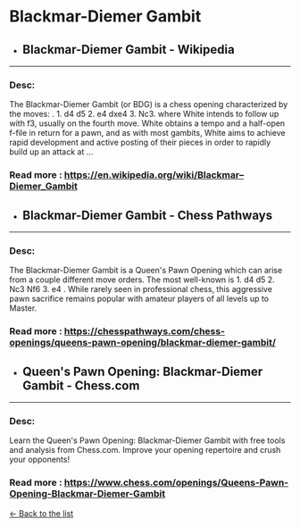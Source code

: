 # Blackmar-Diemer Gambit
- ## **Blackmar-Diemer Gambit - Wikipedia** 

---
### Desc: 
 The Blackmar-Diemer Gambit (or BDG) is a chess opening characterized by the moves: . 1. d4 d5 2. e4 dxe4 3. Nc3. where White intends to follow up with f3, usually on the fourth move. White obtains a tempo and a half-open f-file in return for a pawn, and as with most gambits, White aims to achieve rapid development and active posting of their pieces in order to rapidly build up an attack at ... 
### Read more : https://en.wikipedia.org/wiki/Blackmar–Diemer_Gambit 
- ## **Blackmar-Diemer Gambit - Chess Pathways** 

---
### Desc: 
 The Blackmar-Diemer Gambit is a Queen's Pawn Opening which can arise from a couple different move orders. The most well-known is 1. d4 d5 2. Nc3 Nf6 3. e4 . While rarely seen in professional chess, this aggressive pawn sacrifice remains popular with amateur players of all levels up to Master. 
### Read more : https://chesspathways.com/chess-openings/queens-pawn-opening/blackmar-diemer-gambit/ 
- ## **Queen's Pawn Opening: Blackmar-Diemer Gambit - Chess.com** 

---
### Desc: 
 Learn the Queen's Pawn Opening: Blackmar-Diemer Gambit with free tools and analysis from Chess.com. Improve your opening repertoire and crush your opponents! 
### Read more : https://www.chess.com/openings/Queens-Pawn-Opening-Blackmar-Diemer-Gambit 


[← Back to the list](../chess-openings.md)